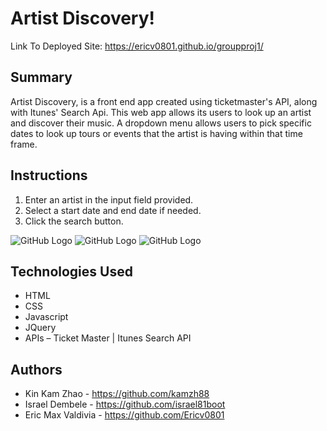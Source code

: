 # Artist Discovery!

Link To Deployed Site: https://ericv0801.github.io/groupproj1/ 
## Summary

Artist Discovery, is a front end app created using ticketmaster's API, along with Itunes' Search Api. This web app allows its users to look up an artist and discover their music. A dropdown menu allows users to pick specific dates to look up tours or events that the artist is having within that time frame.

## Instructions

1. Enter an artist in the input field provided.
2. Select a start date and end date if needed.
3. Click the search button.

![GitHub Logo](./assets/images/SPORTSTRIVIA.png)
![GitHub Logo](./assets/images/SPORTSTRIVIA.png)
![GitHub Logo](./assets/images/SPORTSTRIVIA.png)

## Technologies Used

- HTML
- CSS
- Javascript
- JQuery
- APIs – Ticket Master | Itunes Search API
 
 
 

## Authors

- Kin Kam Zhao - https://github.com/kamzh88
- Israel Dembele - https://github.com/israel81boot
- Eric Max Valdivia - https://github.com/Ericv0801

